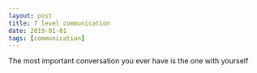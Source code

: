 ```yaml
---
layout: post
title: 7 level communication
date: 2019-01-01
tags: [communication]
---
```


The most important conversation you ever have is the one with yourself
